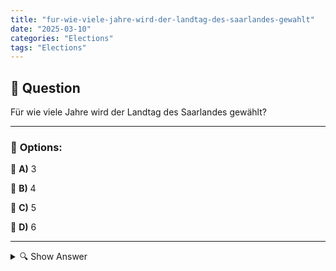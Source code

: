 ```yaml
---
title: "fur-wie-viele-jahre-wird-der-landtag-des-saarlandes-gewahlt"
date: "2025-03-10"
categories: "Elections"
tags: "Elections"
---
```


## 📌 **Question**

Für wie viele Jahre wird der Landtag des Saarlandes gewählt?



---

### 📝 **Options:**

🔘 **A)** 3

🔘 **B)** 4

🔘 **C)** 5

🔘 **D)** 6

---

<details>
  <summary>🔍 Show Answer</summary>

  <p>
💡  <b>Correct Answer:</b>  c
  </p>
  <p>
    📖<b>Explanation:</b>
    Der Landtag ist das Parlament des Saarlandes, eines der 16 Bundesländer Deutschlands. Er repräsentiert die Bürgerinnen und Bürger und ist verantwortlich für die Gesetzgebung auf Landesebene. Die Abgeordneten des Landtags werden in regelmäßigen Wahlperioden gewählt, die in der Landesverfassung festgelegt sind. Diese Wahlperioden bestimmen, wie lange die gewählten Vertreter ihr Amt innehaben, bevor Neuwahlen angesetzt werden. Die Amtszeit kann je nach Bundesland unterschiedlich sein und beeinflusst die politische Stabilität und Kontinuität in der Landesregierung.
  </p>
</details>
